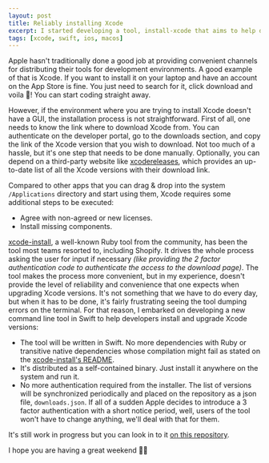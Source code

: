 ```yaml
---
layout: post
title: Reliably installing Xcode
excerpt: I started developing a tool, install-xcode that aims to help developers to install and upgrade versions of Xcode easily. In this blog post I talk about the motivation behinds building it and some design principles that I'm embrazcing.
tags: [xcode, swift, ios, macos]
---
```


Apple hasn't traditionally done a good job at providing convenient channels for distributing their tools for development environments. A good example of that is Xcode. If you want to install it on your laptop and have an account on the App Store is fine. You just need to search for it, click download and voila 🎉! You can start coding straight away.

However, if the environment where you are trying to install Xcode doesn't have a GUI, the installation process is not straightforward. First of all, one needs to know the link where to download Xcode from. You can authenticate on the developer portal, go to the downloads section, and copy the link of the Xcode version that you wish to download. Not too much of a hassle, but it's one step that needs to be done manually. Optionally, you can depend on a third-party website like [xcodereleases](https://xcodereleases.com/), which provides an up-to-date list of all the Xcode versions with their download link. 

Compared to other apps that you can drag & drop into the system `/Applications` directory and start using them, Xcode requires some additional steps to be executed:
- Agree with non-agreed or new licenses.
- Install missing components.

[xcode-install](https://github.com/xcpretty/xcode-install), a well-known Ruby tool from the community, has been the tool most teams resorted to, including Shopify. It drives the whole process asking the user for input if necessary *(like providing the 2 factor authentication code to authenticate the access to the download page)*. The tool makes the process more convenient, but in my experience, doesn't provide the level of reliability and convenience that one expects when upgrading Xcode versions. It's not something that we have to do every day, but when it has to be done, it's fairly frustrating seeing the tool dumping errors on the terminal. For that reason, I embarked on developing a new command line tool in Swift to help developers install and upgrade Xcode versions:

- The tool will be written in Swift. No more dependencies with Ruby or transitive native dependencies whose compilation might fail as stated on the [xcode-install's README](https://github.com/xcpretty/xcode-install#installation).
- It's distributed as a self-contained binary. Just install it anywhere on the system and run it.
- No more authentication required from the installer. The list of versions will be synchronized periodically and placed on the repository as a json file, `downloads.json`. If all of a sudden Apple decides to introduce a 3 factor authentication with a short notice period, well, users of the tool won't have to change anything, we'll deal with that for them.

It's still work in progress but you can look in to it [on this repository](https://github.com/angledotdev/install-xcode).

I hope you are having a great weekend 🥘🌴
